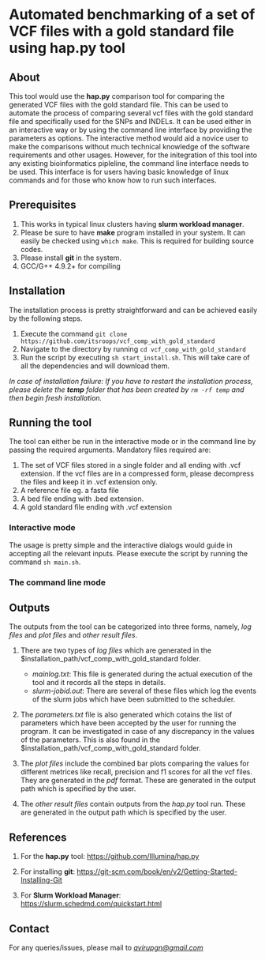 # Automated benchmarking of a set of VCF files with a gold standard file using hap.py tool

## About
This tool would use the **hap.py** comparison tool for comparing the generated VCF files with the gold standard file. This can be used to automate the process of comparing several vcf files with the gold standard file and specifically used for the SNPs and INDELs. It can be used either in an interactive way or by using  the command line interface by providing the parameters as options. The interactive method would aid a novice user to make the comparisons without much technical knowledge of the software requirements and other usages. However, for the initegration of this tool into any existing bioinformatics pipleline, the command line interface needs to be used. This interface is for users having basic knowledge of linux commands and for those who know how to run such interfaces.

## Prerequisites

1. This works in typical linux clusters having **slurm workload manager**. 
2. Please be sure to have **make** program installed in your system. It can easily be checked using `which make`. This is required for building source codes.
3. Please install **git** in the system.
4. GCC/G++ 4.9.2+ for compiling

## Installation
The installation process is pretty straightforward and can be achieved easily by the following steps.
1. Execute the command `git clone https://github.com/itsroops/vcf_comp_with_gold_standard`
2. Navigate to the directory by running `cd vcf_comp_with_gold_standard`
3. Run the script by executing `sh start_install.sh`. This will take care of all the dependencies and will download them.

*In case of installation failure: If you have to restart the installation process, please delete the **temp** folder that has been created by `rm -rf temp` and then begin fresh installation.*

## Running the tool
The tool can either be run in the interactive mode or in the command line by passing the required arguments.
Mandatory files required are:
1. The set of VCF files stored in a single folder and all ending with .vcf extension. If the vcf files are in a compressed
 form, please decompress the files and keep it in .vcf extension only.  
2. A reference file eg. a fasta file
3. A bed file ending with .bed extension.
4. A gold standard file ending with .vcf extension

### Interactive mode
The usage is pretty simple and the interactive dialogs would guide in accepting all the relevant inputs.
Please execute the script by running the command `sh main.sh`. 

### The command line mode



## Outputs
The outputs from the tool can be categorized into three forms, namely, *log files* and *plot files* and *other result files*.

1. There are two types of *log files* which are generated in the $installation_path/vcf_comp_with_gold_standard folder.
       
   * *mainlog.txt*: This file is generated during the actual execution of the tool and it records all the steps in details.
   * *slurm-jobid.out*: There are several of these files which log the events of the slurm jobs which have been submitted to the scheduler. 

2. The *parameters.txt* file is also generated which cotains the list of parameters which have been accepted by the user for running the program. It can be investigated in case of any discrepancy in the values of the parameters. This is also found in the $installation_path/vcf_comp_with_gold_standard folder.
  
3.  The *plot files* include the combined bar plots comparing the values for different metrices like recall, precision and  f1 scores for all the vcf files. 
    They are generated in the *pdf* format. These are generated in the output path which is specified by the user.

4.  The *other result files* contain outputs from the *hap.py* tool run. These are generated in the output path which is specified by the user.

## References
1. For the **hap.py** tool: https://github.com/Illumina/hap.py

2. For installing **git**: https://git-scm.com/book/en/v2/Getting-Started-Installing-Git

3. For **Slurm Workload Manager**: https://slurm.schedmd.com/quickstart.html

## Contact
For any queries/issues, please mail to *avirupgn@gmail.com*

